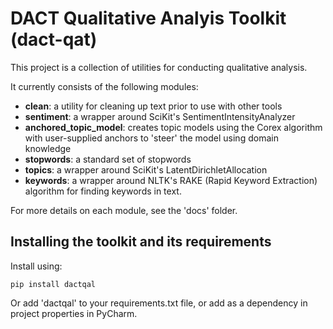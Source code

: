 # DACT Qualitative Analyis Toolkit (dact-qat)

This project is a collection of utilities for conducting qualitative
analysis.

It currently consists of the following modules:

* **clean**: a utility for cleaning up text prior to use with other tools
* **sentiment**: a wrapper around SciKit's SentimentIntensityAnalyzer
* **anchored_topic_model**: creates topic models using the Corex algorithm with user-supplied anchors to 'steer' the model using domain knowledge
* **stopwords**: a standard set of stopwords
* **topics**: a wrapper around SciKit's LatentDirichletAllocation
* **keywords**: a wrapper around NLTK's RAKE (Rapid Keyword Extraction) algorithm for finding
keywords in text.
  
For more details on each module, see the 'docs' folder.

## Installing the toolkit and its requirements

Install using:

    pip install dactqal

Or add 'dactqal' to your requirements.txt file, or add as
a dependency in project properties in PyCharm.
